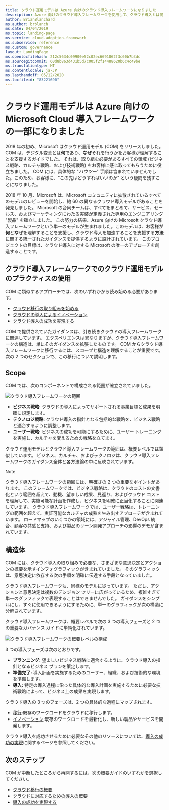 ```yaml
---
title: クラウド運用モデルは Azure 向けのクラウド導入フレームワークになりました
description: Azure 向けのクラウド導入フレームワークを使用して、クラウド導入とは何か、また、なぜ、どのようにそれを推進するのかについて学習します。
author: BrianBlanchard
ms.author: brblanch
ms.date: 04/04/2019
ms.topic: landing-page
ms.service: cloud-adoption-framework
ms.subservice: reference
ms.custom: governance
layout: LandingPage
ms.openlocfilehash: 212c5634c09900e52c02ec6691862f3c60b7b3dc
ms.sourcegitcommit: 60d8b863d431b5d7c005f2f14488620b6c4c49be
ms.translationtype: HT
ms.contentlocale: ja-JP
ms.lasthandoff: 05/12/2020
ms.locfileid: "83221690"
---
```

# <a name="cloud-operating-model-is-now-part-of-the-microsoft-cloud-adoption-framework-for-azure"></a>クラウド運用モデルは Azure 向けの Microsoft Cloud 導入フレームワークの一部になりました

2018 年の初め、Microsoft はクラウド運用モデル (COM) をリリースしました。 COM は、デジタル変革とは**何**であり、**なぜ**それを行うかをお客様が理解することを支援するガイドでした。 それは、取り組む必要があるすべての領域 (ビジネス戦略、カルチャ戦略、および技術戦略) をお客様に感じ取ってもらうために役立ちました。 COM には、具体的な "_ハウツー_" 手順は含まれていませんでした。このため、お客様に、"この先はどうすればいいのか" という疑問を残すことになりました。

2018 年 10 月、Microsoft は、Microsoft コミュニティに拡散されているすべてのモデルのレビューを開始し、約 60 の異なるクラウド導入モデルがあることを発見しました。 Microsoft の合同チームは、すべてをまとめて、サービス、セールス、およびマーケティングにわたる実装が定義された専用のエンジニアリング "製品" を確立しました。 この努力の結果、Azure 向けの Microsoft クラウド導入フレームワークという単一のモデルが生まれました。このモデルは、お客様が**何**と**なぜ**を理解することを支援し、クラウド導入を加速することを支援する**方法**に関する統一されたガイダンスを提供するように設計されています。 このプロジェクトの目標は、クラウド導入に対する Microsoft の唯一のアプローチを創造することです。

## <a name="using-cloud-operating-model-practices-within-the-cloud-adoption-framework"></a>クラウド導入フレームワークでのクラウド運用モデルのプラクティスの使用

COM に類似するアプローチでは、次のいずれかから読み始める必要があります。

- [クラウド移行の取り組みを始める](../get-started/migrate.md)
- [クラウドの導入によるイノベーション](../get-started/innovate.md)
- [クラウド導入の成功を実現する](../get-started/enable.md)

COM で提供されていたガイダンスは、引き続きクラウドの導入フレームワークに関連しています。 エクスペリエンスは異なりますが、クラウド導入フレームワークの構造は、単にそのガイダンスを拡張したものです。 COM からクラウド導入フレームワークに移行するには、スコープと構造を理解することが重要です。 次の 2 つのセクションで、この移行について説明します。

## <a name="scope"></a>Scope

COM では、次のコンポーネントで構成される範囲が確立されていました。

<!-- cSpell:ignore caf -->

![クラウド導入フレームワークの範囲](../_images/caf-scope.png)

- **ビジネス戦略:** クラウドの導入によってサポートされる事業目標と成果を明確に規定します。
- **テクノロジ戦略:** クラウド導入の指針となる包括的な戦略を、ビジネス戦略と適合するように調整します。
- **ユーザー戦略:** ビジネスの成功を可能にするために、ユーザー トレーニングを実施し、カルチャを変えるための戦略を立てます。

クラウド運用モデルとクラウド導入フレームワークの範囲は、概要レベルでは類似しています。 ビジネス、カルチャ、およびテクノロジは、クラウド導入フレームワークのガイダンス全体と各方法論の中に反映されています。

> [!NOTE]
> クラウド導入フレームワークの範囲には、明確さの 2 つの重要なポイントがあります。 このフレームワークでは、ビジネス戦略は、クラウドのコストの文書化という範囲を超えて、動機、望ましい成果、見返り、およびクラウド コストを理解して、実施可能な計画を作成し、ビジネスを明確に正当化することに関連しています。 クラウド導入フレームワークでは、ユーザー戦略は、トレーニングの範囲を超えて、実証可能なカルチャの成熟を生み出すアプローチが含まれています。 ロードマップのいくつかの領域には、アジャイル管理、DevOps 統合、顧客の共感と支持、および製品のリーン開発アプローチの影響のデモが含まれています。

## <a name="structure"></a>構造体

COM には、クラウド導入の取り組みで必要な、さまざまな意思決定とアクションの概要を示すインフォグラフィックが含まれていました。 そのグラフィックは、意思決定に依存する次の手順を明確に伝達する手段となっていました。

クラウド導入フレームワークも、同様のモデルに従っています。 ただし、アクションと意思決定は複数のデシジョン ツリーに広がっているため、複雑すぎて単一のグラフィックで表現することはできませんでした。 ガイダンスをシンプルにし、すぐに使用できるようにするために、単一のグラフィックが次の構造に分解されています。

クラウド導入フレームワークは、概要レベルで次の 3 つの導入フェーズと 2 つの重要なガバナンス ガイドに単純化されています。

![クラウド導入フレームワークの概要レベルの構成](../_images/caf-structure.png)

3 つの導入フェーズは次のとおりです。

- **プランニング:** 望ましいビジネス戦略に適合するように、クラウド導入の指針となるビジネス プランを策定します。
- **準備完了:** 導入計画を実施するためのユーザー、組織、および技術的な環境を準備します。
- **導入:** 特定の導入過程に沿った具体的な導入計画を実施するために必要な技術戦略によって、ビジネス上の成果を実現します。

クラウド導入の 3 つのフェーズは、2 つの具体的な過程にマップされます。

- [移行](../get-started/migrate.md):既存のワークロードをクラウドに移行します。
- [イノベーション](../get-started/innovate.md):既存のワークロードを最新化し、新しい製品やサービスを開発します。

クラウド導入を成功させるために必要なその他のリソースについては、[導入の成功の実現](../get-started/enable.md)に関するページを参照してください。

## <a name="next-steps"></a>次のステップ

COM が中断したところから再開するには、次の概要ガイドのいずれかを選択してください。

- [クラウド移行の概要](../get-started/migrate.md)
- [クラウドに対応するための導入の概要](../get-started/innovate.md)
- [導入の成功を実現する](../get-started/enable.md)
